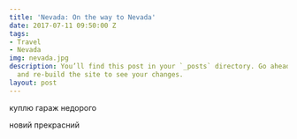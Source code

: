 ```yaml
---
title: 'Nevada: On the way to Nevada'
date: 2017-07-11 09:50:00 Z
tags:
- Travel
- Nevada
img: nevada.jpg
description: You’ll find this post in your `_posts` directory. Go ahead and edit it
  and re-build the site to see your changes.
layout: post
---
```


куплю гараж недорого 


новий прекрасний